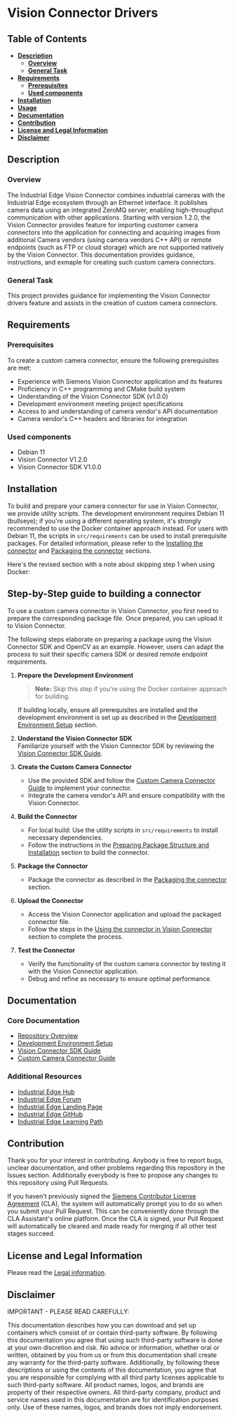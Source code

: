 # Vision Connector Drivers

## Table of Contents
* **[Description](#description)**
    * **[Overview](#overview)**
    * **[General Task](#general-task)**
* **[Requirements](#requirements)**
    * **[Prerequisites](#prerequisites)**
    * **[Used components](#used-components)**
* **[Installation](#installation)**
* **[Usage](#usage)**
* **[Documentation](#documentation)**
* **[Contribution](#contribution)**
* **[License and Legal Information](#license-and-legal-information)**
* **[Disclaimer](#disclaimer)**


## Description

### Overview

The Industrial Edge Vision Connector combines industrial cameras with the Industrial Edge ecosystem through an Ethernet interface. It publishes camera data using an integrated ZeroMQ server, enabling high-throughput communication with other applications. Starting with version 1.2.0, the Vision Connector provides feature for importing customer camera connectors into the application for connecting and acquiring images from additional Camera vendors (using camera vendors C++ API) or remote endpoints (such as FTP or cloud storage) which are not supported natively by the Vision Connector. This documentation provides guidance, instructions, and exmaple for creating such custom camera connectors. 

### General Task
This project provides guidance for implementing the Vision Connector drivers feature and assists in the creation of custom camera connectors. 

## Requirements

### Prerequisites
To create a custom camera connector, ensure the following prerequisites are met:
- Experience with Siemens Vision Connector application and its features
- Proficiency in C++ programming and CMake build system
- Understanding of the Vision Connector SDK (v1.0.0)
- Development environment meeting project specifications
- Access to and understanding of camera vendor's API documentation
- Camera vendor's C++ headers and libraries for integration

### Used components
- Debian 11
- Vision Connector V1.2.0
- Vision Connector SDK V1.0.0

## Installation
To build and prepare your camera connector for use in Vision Connector, we provide utility scripts. The development environment requires Debian 11 (bullseye); if you're using a different operating system, it's strongly recommended to use the Docker container approach instead. For users with Debian 11, the scripts in `src/requirements` can be used to install prerequisite packages. For detailed information, please refer to the [Installing the connector](docs/creating_and_using_a_custom_camera_connector.md#installing-the-connector) and [Packaging the connector](docs/creating_and_using_a_custom_camera_connector.md#packaging-the-connector) sections.

Here's the revised section with a note about skipping step 1 when using Docker:

## Step-by-Step guide to building a connector
To use a custom camera connector in Vision Connector, you first need to prepare the corresponding package file. Once prepared, you can upload it to Vision Connector.

The following steps elaborate on preparing a package using the Vision Connector SDK and OpenCV as an example. However, users can adapt the process to suit their specific camera SDK or desired remote endpoint requirements.

1. **Prepare the Development Environment**  
    > **Note:** Skip this step if you're using the Docker container approach for building.
    
    If building locally, ensure all prerequisites are installed and the development environment is set up as described in the [Development Environment Setup](docs/development_environment.md) section.

2. **Understand the Vision Connector SDK**  
    Familiarize yourself with the Vision Connector SDK by reviewing the [Vision Connector SDK Guide](docs/vca_sdk.md).

3. **Create the Custom Camera Connector**  
    - Use the provided SDK and follow the [Custom Camera Connector Guide](docs/creating_and_using_a_custom_camera_connector.md) to implement your connector.
    - Integrate the camera vendor's API and ensure compatibility with the Vision Connector.

4. **Build the Connector**  
    - For local build: Use the utility scripts in `src/requirements` to install necessary dependencies.
    - Follow the instructions in the [Preparing Package Structure and Installation](docs/creating_and_using_a_custom_camera_connector.md#preparing-package-structure-and-installation) section to build the connector.

5. **Package the Connector**  
    - Package the connector as described in the [Packaging the connector](docs/creating_and_using_a_custom_camera_connector.md#packaging-the-connector) section.

6. **Upload the Connector**  
    - Access the Vision Connector application and upload the packaged connector file.
    - Follow the steps in the [Using the connector in Vision Connector](docs/creating_and_using_a_custom_camera_connector.md#using-the-connector-in-vca) section to complete the process.

7. **Test the Connector**  
    - Verify the functionality of the custom camera connector by testing it with the Vision Connector application.
    - Debug and refine as necessary to ensure optimal performance.

## Documentation

### Core Documentation
* [Repository Overview](docs/repository_overview.md)
* [Development Environment Setup](docs/development_environment.md)
* [Vision Connector SDK Guide](docs/vca_sdk.md)
* [Custom Camera Connector Guide](docs/creating_and_using_a_custom_camera_connector.md)

### Additional Resources
* [Industrial Edge Hub](https://iehub.eu1.edge.siemens.cloud/#/documentation)
* [Industrial Edge Forum](https://www.siemens.com/industrial-edge-forum)
* [Industrial Edge Landing Page](https://new.siemens.com/global/en/products/automation/topic-areas/industrial-edge/simatic-edge.html)
* [Industrial Edge GitHub](https://github.com/industrial-edge)
* [Industrial Edge Learning Path](https://siemens-learning-simaticedge.sabacloud.com)

## Contribution

Thank you for your interest in contributing. Anybody is free to report bugs, unclear documentation, and other problems regarding this repository in the Issues section.
Additionally everybody is free to propose any changes to this repository using Pull Requests.

If you haven't previously signed the [Siemens Contributor License Agreement](https://cla-assistant.io/industrial-edge/) (CLA), the system will automatically prompt you to do so when you submit your Pull Request. This can be conveniently done through the CLA Assistant's online platform. Once the CLA is signed, your Pull Request will automatically be cleared and made ready for merging if all other test stages succeed.

## License and Legal Information

Please read the [Legal information](LICENSE.txt).

## Disclaimer

IMPORTANT - PLEASE READ CAREFULLY:

This documentation describes how you can download and set up containers which consist of or contain third-party software. By following this documentation you agree that using such third-party software is done at your own discretion and risk. No advice or information, whether oral or written, obtained by you from us or from this documentation shall create any warranty for the third-party software. Additionally, by following these descriptions or using the contents of this documentation, you agree that you are responsible for complying with all third party licenses applicable to such third-party software. All product names, logos, and brands are property of their respective owners. All third-party company, product and service names used in this documentation are for identification purposes only. Use of these names, logos, and brands does not imply endorsement.